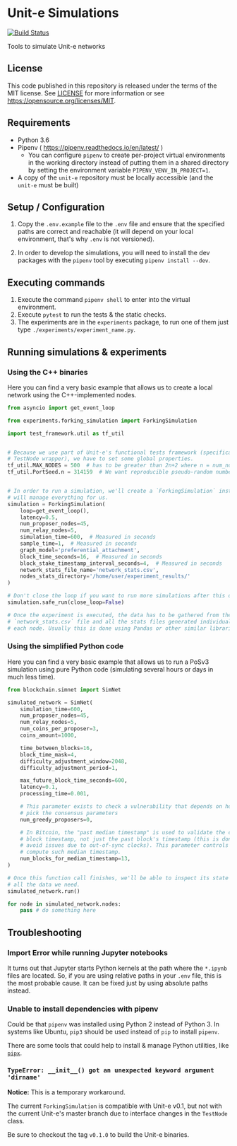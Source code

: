 # Unit-e Simulations

[![Build Status](https://travis-ci.com/dtr-org/unit-e-simulations.svg?token=1uWjuV23YgNxZQ98zqxB&branch=master)](https://travis-ci.com/dtr-org/unit-e-simulations)

Tools to simulate Unit-e networks

## License

This code published in this repository is released under the terms of the MIT
license. See [LICENSE](LICENSE) for more information or see
https://opensource.org/licenses/MIT.

## Requirements

  * Python 3.6
  * Pipenv ( https://pipenv.readthedocs.io/en/latest/ )
    * You can configure `pipenv` to create per-project virtual environments in
      the working directory instead of putting them in a shared directory by
      setting the environment variable `PIPENV_VENV_IN_PROJECT=1`.
  * A copy of the `unit-e` repository must be locally accessible (and the
    `unit-e` must be built)

## Setup / Configuration

1. Copy the `.env.example` file to the `.env` file and ensure that the specified
   paths are correct and reachable (it will depend on your local environment,
   that's why `.env` is not versioned).

2. In order to develop the simulations, you will need to install the dev
   packages with the `pipenv` tool by executing `pipenv install --dev`.

## Executing commands

1. Execute the command `pipenv shell` to enter into the virtual environment.
2. Execute `pytest` to run the tests & the static checks.
3. The experiments are in the `experiments` package, to run one of them just
   type `./experiments/experiment_name.py`.

## Running simulations & experiments

### Using the C++ binaries

Here you can find a very basic example that allows us to create a local network
using the C++-implemented nodes.

```python
from asyncio import get_event_loop

from experiments.forking_simulation import ForkingSimulation

import test_framework.util as tf_util


# Because we use part of Unit-e's functional tests framework (specifically the
# TestNode wrapper), we have to set some global properties.
tf_util.MAX_NODES = 500  # has to be greater than 2n+2 where n = num_nodes
tf_util.PortSeed.n = 314159  # We want reproducible pseudo-random numbers


# In order to run a simulation, we'll create a `ForkingSimulation` instance that
# will manage everything for us.
simulation = ForkingSimulation(
    loop=get_event_loop(),
    latency=0.5,
    num_proposer_nodes=45,
    num_relay_nodes=5,
    simulation_time=600,  # Measured in seconds
    sample_time=1,  # Measured in seconds
    graph_model='preferential_attachment',
    block_time_seconds=16,  # Measured in seconds
    block_stake_timestamp_interval_seconds=4,  # Measured in seconds
    network_stats_file_name='network_stats.csv',
    nodes_stats_directory='/home/user/experiment_results/'
)

# Don't close the loop if you want to run more simulations after this one
simulation.safe_run(close_loop=False)

# Once the experiment is executed, the data has to be gathered from the
# `network_stats.csv` file and all the stats files generated individually by
# each node. Usually this is done using Pandas or other similar libraries.
```

### Using the simplified Python code

Here you can find a very basic example that allows us to run a PoSv3 simulation
using pure Python code (simulating several hours or days in much less time).

```python
from blockchain.simnet import SimNet

simulated_network = SimNet(
    simulation_time=600,
    num_proposer_nodes=45,
    num_relay_nodes=5,
    num_coins_per_proposer=3,
    coins_amount=1000,

    time_between_blocks=16,
    block_time_mask=4,
    difficulty_adjustment_window=2048,
    difficulty_adjustment_period=1,

    max_future_block_time_seconds=600,
    latency=0.1,
    processing_time=0.001,

    # This parameter exists to check a vulnerability that depends on how we
    # pick the consensus parameters
    num_greedy_proposers=0,

    # In Bitcoin, the "past median timestamp" is used to validate the current's
    # block timestamp, not just the past block's timestamp (this is done to
    # avoid issues due to out-of-sync clocks). This parameter controls how to
    # compute such median timestamp.
    num_blocks_for_median_timestamp=13,
)

# Once this function call finishes, we'll be able to inspect its state to gather
# all the data we need.
simulated_network.run()

for node in simulated_network.nodes:
    pass # do something here
```

## Troubleshooting

### Import Error while running Jupyter notebooks

It turns out that Jupyter starts Python kernels at the path where the `*.ipynb`
files are located. So, if you are using relative paths in your `.env` file, this
is the most probable cause. It can be fixed just by using absolute paths
instead.

### Unable to install dependencies with pipenv

Could be that `pipenv` was installed using Python 2 instead of Python 3. In
systems like Ubuntu, `pip3` should be used instead of `pip` to install `pipenv`.

There are some tools that could help to install & manage Python utilities, like
[`pipx`](https://github.com/pipxproject/pipx).


### `TypeError: __init__() got an unexpected keyword argument 'dirname'`

**Notice:** This is a temporary workaround.

The current `ForkingSimulation` is compatible with Unit-e v0.1, but not with
the current Unit-e's master branch due to interface changes in the `TestNode`
class.

Be sure to checkout the tag `v0.1.0` to build the Unit-e binaries.
